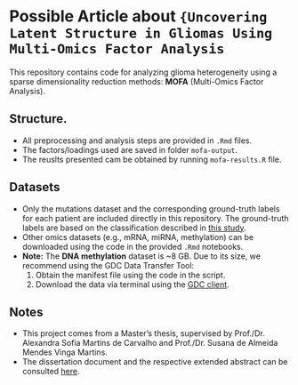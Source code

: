 # Possible Article about `{Uncovering Latent Structure in Gliomas Using Multi-Omics Factor Analysis`

This repository contains code for analyzing glioma heterogeneity using a sparse dimensionality reduction methods: **MOFA** (Multi-Omics Factor Analysis).

## Structure.
- All preprocessing and analysis steps are provided in `.Rmd` files.
- The factors/loadings used are saved in folder `mofa-output`.
- The reuslts presented cam be obtained by running `mofa-results.R` file.

## Datasets
- Only the mutations dataset and the corresponding ground-truth labels for each patient are included directly in this repository. The ground-truth labels are based on the classification described in [this study](https://www.biorxiv.org/content/10.1101/2023.02.19.529134v3.full.pdf).
- Other omics datasets (e.g., mRNA, miRNA, methylation) can be downloaded using the code in the provided `.Rmd` notebooks.
- **Note:** The **DNA methylation** dataset is ~8 GB. Due to its size, we recommend using the GDC Data Transfer Tool:
  1. Obtain the manifest file using the code in the script.
  2. Download the data via terminal using the [GDC client](https://gdc.cancer.gov/access-data/gdc-data-transfer-tool).


## Notes
- This project comes from a Master’s thesis, supervised by Prof./Dr. Alexandra Sofia Martins de Carvalho and Prof./Dr. Susana de Almeida Mendes Vinga Martins.
- The dissertation document and the respective extended abstract can be consulted [here](https://fenix.tecnico.ulisboa.pt/cursos/mecd/dissertacao/1972678479056529). 
